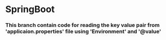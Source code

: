 # SpringBoot
### This branch contain code for reading the key value pair from 'applicaion.properties' file using 'Environment' and '@value'
